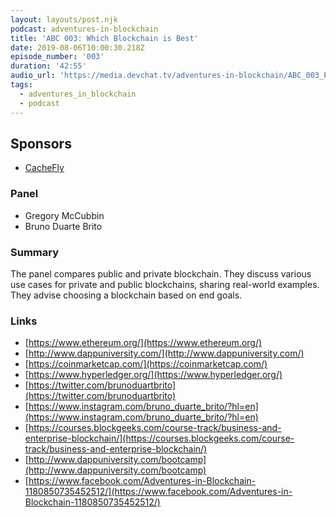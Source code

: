 ```yaml
---
layout: layouts/post.njk
podcast: adventures-in-blockchain
title: 'ABC 003: Which Blockchain is Best'
date: 2019-08-06T10:00:30.218Z
episode_number: '003'
duration: '42:55'
audio_url: 'https://media.devchat.tv/adventures-in-blockchain/ABC_003_Panel.mp3'
tags:
  - adventures_in_blockchain
  - podcast
---
```

## **Sponsors**



*   [CacheFly](https://www.cachefly.com/)


### **Panel**



*   Gregory McCubbin
*   Bruno Duarte Brito


### **Summary**

The panel compares public and private blockchain. They discuss various use cases for private and public blockchains, sharing real-world examples. They advise choosing a blockchain based on end goals. 


### **Links**



*   [https://www.ethereum.org/](https://www.ethereum.org/)
*   [http://www.dappuniversity.com/](http://www.dappuniversity.com/) 
*   [https://coinmarketcap.com/](https://coinmarketcap.com/) 
*   [https://www.hyperledger.org/](https://www.hyperledger.org/) 
*   [https://twitter.com/brunoduartbrito](https://twitter.com/brunoduartbrito) 
*   [https://www.instagram.com/bruno_duarte_brito/?hl=en](https://www.instagram.com/bruno_duarte_brito/?hl=en) 
*   [https://courses.blockgeeks.com/course-track/business-and-enterprise-blockchain/](https://courses.blockgeeks.com/course-track/business-and-enterprise-blockchain/) 
*   [http://www.dappuniversity.com/bootcamp](http://www.dappuniversity.com/bootcamp) 
*   [https://www.facebook.com/Adventures-in-Blockchain-1180850735452512/](https://www.facebook.com/Adventures-in-Blockchain-1180850735452512/)

